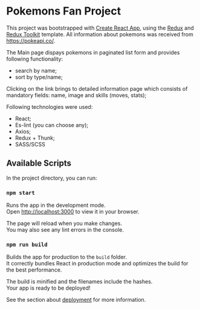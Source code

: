 # Pokemons Fan Project

This project was bootstrapped with [Create React App](https://github.com/facebook/create-react-app), using the [Redux](https://redux.js.org/) and [Redux Toolkit](https://redux-toolkit.js.org/) template.
All information about pokemons was received from https://pokeapi.co/. 

The Main page dispays pokemons in paginated list form and provides following functionality:
- search by name;
- sort by type/name;

Сlicking on the link brings to detailed information page which consists of mandatory fields: name, image and skills (moves, stats);

Following technologies were used:
- React;
- Es-lint (you can choose any);
- Axios;
- Redux + Thunk;
- SASS/SCSS

## Available Scripts

In the project directory, you can run:

### `npm start`

Runs the app in the development mode.\
Open [http://localhost:3000](http://localhost:3000) to view it in your browser.

The page will reload when you make changes.\
You may also see any lint errors in the console.

### `npm run build`

Builds the app for production to the `build` folder.\
It correctly bundles React in production mode and optimizes the build for the best performance.

The build is minified and the filenames include the hashes.\
Your app is ready to be deployed!

See the section about [deployment](https://facebook.github.io/create-react-app/docs/deployment) for more information.